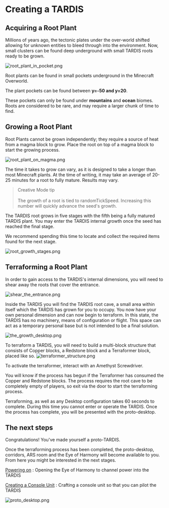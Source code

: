 # Creating a TARDIS
## Acquiring a Root Plant

Millions of years ago, the tectonic plates under the over-world shifted allowing for unknown entities to bleed through into the environment. Now, small clusters can be found deep underground with small TARDIS roots ready to be grown.

![root_plant_in_pocket.png](root_plant_in_pocket.png)

Root plants can be found in small pockets underground in the Minecraft Overworld.

The plant pockets can be found between <b>y=-50 and y=20</b>.

These pockets can only be found under **mountains** and **ocean** biomes. Roots are considered to be rare, and may require a larger chunk of time to find.

## Growing a Root Plant
Root Plants cannot be grown independently; they require a source of heat from a magma block to grow. Place the root on top of a magma block to start the growing process.

![root_plant_on_magma.png](root_plant_on_magma.png)

The time it takes to grow can vary, as it is designed to take a longer than most Minecraft plants. At the time of writing, it may take an average of 20-25 minutes for a root to fully mature. Results may vary.

> Creative Mode tip <br/><br/> The growth of a root is tied to randomTickSpeed. Increasing this number will quickly advance the seed's growth.

The TARDIS root grows in five stages with the fifth being a fully matured TARDIS plant. You may enter the TARDIS internal growth once the seed has reached the final stage.

We recommend spending this time to locate and collect the required items found for the next stage. 

![root_growth_stages.png](root_growth_stages.png) 

## Terraforming a Root Plant

In order to gain access to the TARDIS's internal dimensions, you will need to shear away the roots that cover the entrance.

![shear_the_entrance.png](shear_the_entrance.png)

Inside the TARDIS you will find the TARDIS root cave, a small area within itself which the TARDIS has grown for you to occupy.
You now have your own personal dimension and can now begin to terraform. In this state, the TARDIS has no machinery, means of configuration or flight. This space can act as a temporary personal base but is not intended to be a final solution.

![the_growth_desktop.png](the_growth_desktop.png)

To terraform a TARDIS, you will need to build a multi-block structure that consists of Copper blocks, a Redstone block and a Terraformer block, placed like so.
![terraformer_structure.png](terraformer_structure.png)

To activate the terraformer, interact with an Amethyst Screwdriver. 

You will know if the process has begun if the Terraformer has consumed the Copper and Redstone blocks. The process requires the root cave to be completely empty of players, so exit via the door to start the terraforming process.

Terraforming, as well as any Desktop configuration takes 60 seconds to complete. During this time you cannot enter or operate the TARDIS. Once the process has complete, you will be presented with the proto-desktop.

## The next steps
Congratulations! You've made yourself a proto-TARDIS.

Once the terraforming process has been completed, the proto-desktop, corridors, ARS room and the Eye of Harmony will become available to you. From here you might be interested in the next stages.

[Powering on](The-Eye-of-Harmony-Power.md)
: Opening the Eye of Harmony to channel power into the TARDIS

[Creating a Console Unit](Console-Unit.md)
: Crafting a console unit so that you can pilot the TARDIS

![proto_desktop.png](proto_desktop.png)


